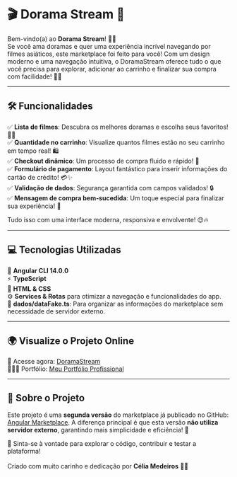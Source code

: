 # 🎬 Dorama Stream 🚀

Bem-vindo(a) ao **Dorama Stream**! 🎥🌟<br> 
Se você ama doramas e quer uma experiência incrível navegando por filmes asiáticos, este marketplace foi feito para você! Com um design moderno e uma navegação intuitiva, o DoramaStream oferece tudo o que você precisa para explorar, adicionar ao carrinho e finalizar sua compra com facilidade! 💖✨

---

## 🛠️ Funcionalidades

✅ **Lista de filmes**: Descubra os melhores doramas e escolha seus favoritos! 🍿💖  
✅ **Quantidade no carrinho**: Visualize quantos filmes estão no seu carrinho em tempo real! 🛍️  
✅ **Checkout dinâmico**: Um processo de compra fluido e rápido! 🚀  
✅ **Formulário de pagamento**: Layout fantástico para inserir informações do cartão de crédito! 💳✨  
✅ **Validação de dados**: Segurança garantida com campos validados! 🔒  
✅ **Mensagem de compra bem-sucedida**: Um toque especial para finalizar sua experiência! 🎉  

Tudo isso com uma interface moderna, responsiva e envolvente! 😍🔥

---

## 💻 Tecnologias Utilizadas

🚀 **Angular CLI 14.0.0**  
⚡ **TypeScript**<br>
🎨 **HTML & CSS**  
⚙️ **Services & Rotas** para otimizar a navegação e funcionalidades do app.  
📂 **dados/dataFake.ts**: Para organizar as informações do marketplace sem necessidade de servidor externo.  

---

## 🌍 Visualize o Projeto Online

🔗 Acesse agora: [DoramaStream](https://doramastream.netlify.app/)  
👩🏼‍💻 Portfólio: [Meu Portfólio Profissional](https://ti-experient.netlify.app/)  

---

## 📌 Sobre o Projeto

Este projeto é uma **segunda versão** do marketplace já publicado no GitHub: [Angular Marketplace](https://github.com/tiexperient/angular-marketplace). A diferença principal é que esta versão **não utiliza servidor externo**, garantindo mais simplicidade e eficiência! 🚀

📢 Sinta-se à vontade para explorar o código, contribuir e testar a plataforma!<br><br> 
Criado com muito carinho e dedicação por **Célia Medeiros** 💛✨